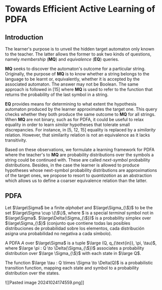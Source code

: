 # Towards Efficient Active Learning of PDFA

## Introduction
The learner's purpose is to unveil the hidden target automaton only known to the teacher. The latter allows the former to ask two kinds of questions, namely *membership* (**MQ**) and *equivalence* (**EQ**) queries.

**MQ** seeks to discover the automaton's outcome for a particular string. Originally, the purpose of **MQ** is to know whether a string belongs to the language to be learnt or, equivalently, whether it is accepted by the associated automaton. The answer may not be Boolean. The same approach is followed in [15] where **MQ** is used to refer to the function that returns the probability of the last symbol in a string.

**EQ** provides means for determining to what extent the hypothesis automaton produced by the learner approximates the target one. This query checks whether they both produce the same outcome to **MQ** for all strings. When **MQ** are not binary, such as for PDFA, it could be useful to relax equality in order to learn *similar* hypotheses that tolerate small discrepancies. For instance, in [5, 12, 15] equality is replaced by a *similarity* relation. However, that similarity relation is not an equivalence as it lacks transitivity. 

Based on these observations, we formulate a learning framework for PDFA where the teacher's to **MQ** are probability distributions over the symbols a string could be continued with. These are called *next-symbol* probability distributions. Besides, in the case the learner is allowed to produce hypotheses whose next-symbol probability distributions are approximations of the target ones, we propose to resort to *quantization* as an abstraction which allows us to define a coarser equivalence relation than the latter. 

## PDFA

Let $\large\Sigma$ be a finite *alphabet* and $\large\Sigma_{\$}$ to be the set $\large\Sigma \cup \{\$\}$, where $ is a special *terminal* symbol not in $\large\Sigma$. $\large\Delta(\Sigma_{\$})$ is a probability simplex over $\large\Sigma_{\$}$ (conjunto que contiene todas las posibles distribuciones de probabilidad sobre los elementos, cada distribución asigna una probabilidad no negativa a cada símbolo).

A PDFA *A* over $\large\Sigma$ is a tuple $\large (Q, q_{\text{in}}, \pi, \tau)$, where $\large \pi : Q \to \Delta(\Sigma_{\$})$ associates a probability distribution over $\large \Sigma_{\$}$ with each state in $\large Q$. 

The function $\large \tau : Q \times \Sigma \to \Delta(Q)$ is a probabilistic transition function, mapping each state and symbol to a probability distribution over the states.

![[Pasted image 20241024174559.png]]







